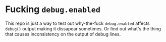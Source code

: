 # Fucking `debug.enabled`

This repo is just a way to test out why-the-fuck `debug.enabled` affects
`debug()` output making it dissapear sometimes. Or find out what's the thing
that causes inconsistency on the output of debug lines.
